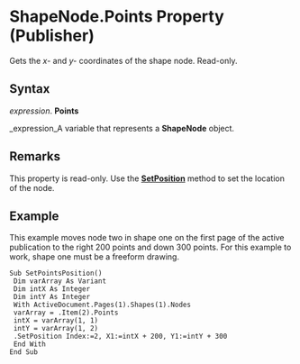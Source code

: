 
# ShapeNode.Points Property (Publisher)

Gets the  _x-_ and _y-_ coordinates of the shape node. Read-only.


## Syntax

 _expression_. **Points**

 _expression_A variable that represents a  **ShapeNode** object.


## Remarks

This property is read-only. Use the  **[SetPosition](f1a3bf8c-9778-b994-9c79-55987c6fa632.md)** method to set the location of the node.


## Example

This example moves node two in shape one on the first page of the active publication to the right 200 points and down 300 points. For this example to work, shape one must be a freeform drawing.


```
Sub SetPointsPosition() 
 Dim varArray As Variant 
 Dim intX As Integer 
 Dim intY As Integer 
 With ActiveDocument.Pages(1).Shapes(1).Nodes 
 varArray = .Item(2).Points 
 intX = varArray(1, 1) 
 intY = varArray(1, 2) 
 .SetPosition Index:=2, X1:=intX + 200, Y1:=intY + 300 
 End With 
End Sub
```

